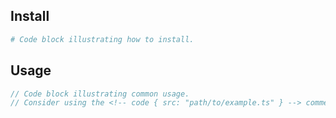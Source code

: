 <!-- title -->

<!-- short-description -->

<!-- table-of-contents -->

## Install

```sh
# Code block illustrating how to install.
```

## Usage

```ts
// Code block illustrating common usage.
// Consider using the <!-- code { src: "path/to/example.ts" } --> comment as well.
```

<!-- contributing -->

<!-- license -->
